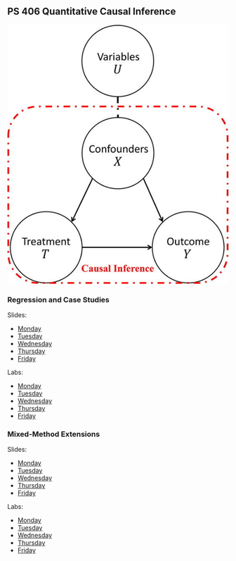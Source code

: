 ## PS 406 Quantitative Causal Inference

![](images/causalinference.jpg?raw=true)

### Regression and Case Studies

Slides:

* [Monday](https://jnseawright.github.io/IPSA2024/Regression%20and%20Case%20Studies%20Slides/IPSA%202024%20Day%201.pdf)
* [Tuesday](https://jnseawright.github.io/IPSA2024/Regression%20and%20Case%20Studies%20Slides/IPSA%202024%20Day%202.pdf) 
* [Wednesday](https://jnseawright.github.io/IPSA2024/Regression%20and%20Case%20Studies%20Slides/IPSA%202024%20Day%203.pdf)
* [Thursday](https://jnseawright.github.io/IPSA2024/Regression%20and%20Case%20Studies%20Slides/IPSA%202024%20Day%204.pdf)
* [Friday](https://jnseawright.github.io/IPSA2024/Regression%20and%20Case%20Studies%20Slides/IPSA%202024%20Day%205.pdf) 

Labs:

* [Monday](https://jnseawright.github.io/IPSA2024/Regression%20and%20Case%20Studies%20Labs/IPSA%202024%20Lab%201.pdf)
* [Tuesday](https://jnseawright.github.io/IPSA2024/Regression%20and%20Case%20Studies%20Labs/IPSA%202024%20Lab%202.pdf) 
* [Wednesday](https://jnseawright.github.io/IPSA2024/Regression%20and%20Case%20Studies%20Labs/IPSA%202024%20Lab%203.pdf)
* [Thursday](https://jnseawright.github.io/IPSA2024/Regression%20and%20Case%20Studies%20Labs/IPSA%202024%20Lab%204.pdf)
* [Friday](https://jnseawright.github.io/IPSA2024/Regression%20and%20Case%20Studies%20Labs/IPSA%202024%20Lab%205.pdf) 

### Mixed-Method Extensions

Slides:

* [Monday](https://jnseawright.github.io/IPSA2024/Extensions%20Slides/IPSA%202024%20Extensions%20Day%201.pdf)
* [Tuesday](https://jnseawright.github.io/IPSA2024/Extensions%20Slides/IPSA%202024%20Extensions%20Day%202.pdf) 
* [Wednesday](https://jnseawright.github.io/IPSA2024/Extensions%20Slides/IPSA%202024%20Extensions%20Day%203.pdf)
* [Thursday](https://jnseawright.github.io/IPSA2024/Extensions%20Slides/IPSA%202024%20Extensions%20Day%204.pdf)
* [Friday](https://jnseawright.github.io/IPSA2024/Extensions%20Slides/IPSA%202024%20Extensions%20Day%205.pdf) 

Labs:

* [Monday](https://jnseawright.github.io/IPSA2024/Extensions%20Labs/IPSA%202024%20Lab%206.pdf)
* [Tuesday](https://jnseawright.github.io/IPSA2024/Extensions%20Labs/IPSA%202024%20Lab%207.pdf) 
* [Wednesday](https://jnseawright.github.io/IPSA2024/Extensions%20Labs/IPSA%202024%20Lab%208.pdf)
* [Thursday](https://jnseawright.github.io/IPSA2024/Extensions%20Labs/IPSA%202024%20Lab%209.pdf)
* [Friday](https://jnseawright.github.io/IPSA2024/Extensions%20Labs/IPSA%202024%20Lab%2010.pdf) 
